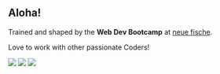 ## Aloha!

Trained and shaped by the **Web Dev Bootcamp** at [neue fische](https://www.neuefische.de/).


Love to work with other passionate Coders! 


<img src="https://github-readme-stats.vercel.app/api?username=K-Juno&show_icons=true&locale=en&theme=algolia">


<img src="https://github-readme-stats.vercel.app/api/top-langs/?username=K-Juno&layout=compact&theme=codeSTACKr">


<img src="https://komarev.com/ghpvc/?username=K-Juno">

